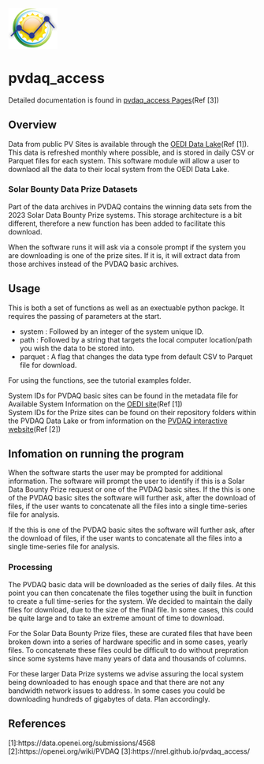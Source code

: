 <img src="tutorials\PVDAQ_logo.png" width="100">

# pvdaq_access
Detailed documentation is found in [pvdaq_access Pages](https://nrel.github.io/pvdaq_access/)(Ref [3])

## Overview
Data from public PV Sites is available through the [OEDI Data Lake](https://data.openei.org/submissions/4568)(Ref [1]). This data is refreshed monthly where possible, and is stored in daily CSV or Parquet files for each system. This software module will allow a user to downlaod all the data to their local system from the OEDI Data Lake.

### Solar Bounty Data Prize Datasets
Part of the data archives in PVDAQ contains the winning data sets from the 2023 Solar Data Bounty Prize systems. This storage architecture is a bit different, therefore a new function has been added to facilitate this download.

When the software runs it will ask via a console prompt if the system you are downloading is one of the prize sites. If it is, it will extract data from those archives instead of the PVDAQ basic archives.

## Usage
This is both a set of functions as well as an exectuable python packge. It requires the passing of parameters at the start.
* system : Followed by an integer of the system unique ID. 
* path : Followed by a string that targets the local computer location/path you wish the data to be stored into.
* parquet : A flag that changes the data type from default CSV to Parquet file for download.

For using the functions, see the tutorial examples folder.

System IDs for PVDAQ basic sites can be found in the metadata file for Available System Information on the [OEDI site](https://data.openei.org/submissions/4568)(Ref [1])</br>
System IDs for the Prize sites can be found on their repository folders within the PVDAQ Data Lake or from information on the [PVDAQ interactive website](https://openei.org/wiki/PVDAQ)(Ref [2]) 

## Infomation on running the program
When the software starts the user may be prompted for additional information. The software will prompt the user to identify if this is a Solar Data Bounty Prize request or one of the 
PVDAQ basic sites. If the this is one of the PVDAQ basic sites the software will further ask, after the download of files,  if the user wants to concatenate all the files into a single time-series 
file for analysis.  

If the this is one of the PVDAQ basic sites the software will further ask, after the download of files,  if the user wants to concatenate all the files into a single time-series file for analysis.  

### Processing
The PVDAQ basic data will be downloaded as the series of daily files. At this point you can then concatenate the files together using the built in function to create a full time-series for the system. 
We decided to maintain the daily files for download, due to the size of the final file. In some cases, this could be quite large and to take an extreme amount of time to download.

For the Solar Data Bounty Prize files, these are curated files that have been broken down into a series of hardware specific and in some cases, yearly files. To concatenate these files could be 
difficult to do without prepration since some systems have many years of data and thousands of columns. 

For these larger Data Prize systems we advise assuring the local system being downloaded to has enough space and that there are not any bandwidth network issues to address. In some cases
you could be downloading hundreds of gigabytes of data. Plan accordingly.

## References
</code>
[1]:https://data.openei.org/submissions/4568
[2]:https://openei.org/wiki/PVDAQ
[3]:https://nrel.github.io/pvdaq_access/

